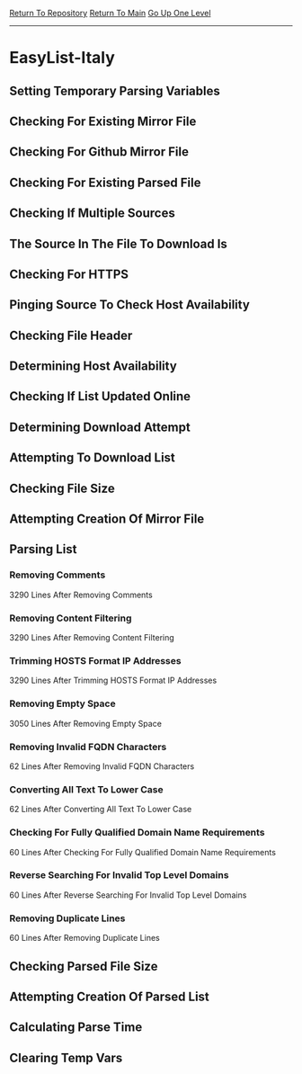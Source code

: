 [Return To Repository](https://github.com/deathbybandaid/piholeparser/)
[Return To Main](https://github.com/deathbybandaid/piholeparser/blob/master/RecentRunLogs/Mainlog.md)
[Go Up One Level](https://github.com/deathbybandaid/piholeparser/blob/master/RecentRunLogs/TopLevelScripts/30-Processing-Blacklists.md)
____________________________________
# EasyList-Italy
## Setting Temporary Parsing Variables
## Checking For Existing Mirror File
## Checking For Github Mirror File
## Checking For Existing Parsed File
## Checking If Multiple Sources
## The Source In The File To Download Is
## Checking For HTTPS
## Pinging Source To Check Host Availability
## Checking File Header
## Determining Host Availability
## Checking If List Updated Online
## Determining Download Attempt
## Attempting To Download List
## Checking File Size
## Attempting Creation Of Mirror File
## Parsing List
### Removing Comments
3290 Lines After Removing Comments
### Removing Content Filtering
3290 Lines After Removing Content Filtering
### Trimming HOSTS Format IP Addresses
3290 Lines After Trimming HOSTS Format IP Addresses
### Removing Empty Space
3050 Lines After Removing Empty Space
### Removing Invalid FQDN Characters
62 Lines After Removing Invalid FQDN Characters
### Converting All Text To Lower Case
62 Lines After Converting All Text To Lower Case
### Checking For Fully Qualified Domain Name Requirements
60 Lines After Checking For Fully Qualified Domain Name Requirements
### Reverse Searching For Invalid Top Level Domains
60 Lines After Reverse Searching For Invalid Top Level Domains
### Removing Duplicate Lines
60 Lines After Removing Duplicate Lines
## Checking Parsed File Size
## Attempting Creation Of Parsed List
## Calculating Parse Time
## Clearing Temp Vars
